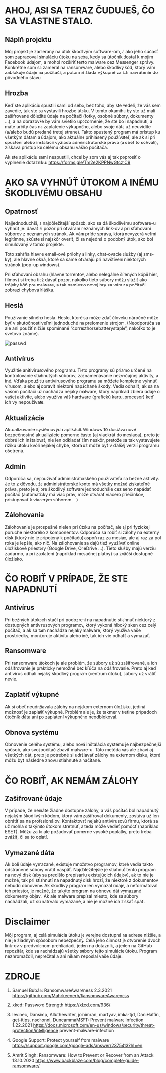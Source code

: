 # AHOJ, ASI SA TERAZ ČUDUJEŠ, ČO SA VLASTNE STALO.

## Náplň projektu
Môj projekt je zameraný na útok škodlivým software-om, a ako jeho súčasť som zapracoval simuláciu útoku na seba, kedy sa útočník dostal k mojim Facebook údajom, a mohol rozšíriť tento malware cez Messenger správy. Konkrétne som sa zameral na ransomware, alebo škodlivý kód, ktorý vám zablokuje údaje na počítači, a potom si žiada výkupné za ich navrátenie do pôvodného stavu.

## Hrozba
Keď ste aplikáciu spustili sami od seba, bez toho, aby ste vedeli, že vás sem zavedie, tak ste sa vystavili hrozbe útoku. V tomto okamihu by ste už mali zašifrované dôležité údaje na počítači (fotky, osobné súbory, dokumenty ...), a na obrazovke by vám svietilo upozornenie, že ste boli napadnutí, a máte určitý čas na zaplatenie výkupného, alebo svoje dáta už neuvidíte (a/alebo budú predané tretej strane). Takto spustený program má prístup ku všetkým dátam a údajom, ako aktuálne prihlásený používateľ, ale ak si pri spustení alebo inštalácii vyžiada administrátorské práva (a obeť to schváli), získava prístup ku celému obsahu vášho počítača.

Ak ste aplikáciu sami nespustili, chcel by som vás aj tak poprosiť o vyplnenie dotazníku: https://forms.gle/Tm2e2KPPNwGtcz1C9

# AKO SA VYHNÚŤ ÚTOKOM A INÉMU ŠKODLIVÉMU OBSAHU

## Opatrnosť
Najjednoduchší, a najdôležitejší spôsob, ako sa dá škodlivému software-u vyhnúť je: dávať si pozor pri otváraní neznámych link-ov a pri sťahovaní súborov z neznámych stránok. Ak vám príde správa, ktorá nevyzerá veľmi legitímne, skúste si najskôr overiť, či sa nejedná o podobný útok, ako bol simulovaný v tomto projekte.

Toto zahŕňa hlavne email-ové prílohy a linky, chat-ovacie služby (aj sms-ky), ale hlavne okná, ktoré sa samé otvárajú pri navštívení niektorých stránok (pop-up windows). 

Pri sťahovaní obsahu (hlavne torrentov, alebo nelegálne šírených kópii hier, filmov) si treba tiež dávať pozor, nakoľko tieto súbory môžu slúžiť ako trójsky kôň pre malware, a tak namiesto novej hry sa vám na počítači zobrazí chybová hláška.

## Heslá
Používanie silného hesla. Heslo, ktoré sa môže zdať človeku náročné môže byť v skutočnosti veľmi jednoduché na prelomenie strojom. (Neodporúča sa ale ani použiť nižšie spomínané “correcthorsebatterystaple”, nakoľko to je svetovo známe).

![passwd](./password_strength.png)

 
## Antivírus
Využitie anitivírusového programu. Tieto programy sú priamo určené na kontrolovanie stiahnutých súborov, zaznamenávanie nezvyčajnej aktivity, a iné. Vďaka použitiu antivírusového programu sa môžete kompletne vyhnúť vírusom, alebo aj opraviť niektoré napáchané škody. Vedia odhaliť, ak sa na vašom počítači už nachádza nejaký malware, ktorý napríklad zbiera údaje o vašej aktivite, alebo využíva váš hardware (grafickú kartu, procesor) keď ich vy nepoužívate.

## Aktualizácie
Aktualizovanie systémových aplikácii. Windows 10 dostáva nové bezpečnostné aktualizácie pomerne často (aj viackrát do mesiaca), preto je dobré ich inštalovať, nie len odkladať čím neskôr, pretože sa tak vystavujete riziku útoku kvôli nejakej chybe, ktorá už môže byť v ďalšej verzií programu ošetrená.

## Admin
Odporúča sa, nepoužívať administrátorského používateľa na bežné aktivity. Je to z dôvodu, že administrátorské konto má všetky možné získateľné práva, preto je aj pre škodlivý software jednoduchšie cez neho napádať počítač (automaticky má viac práv, môže otvárať viacero priečinkov, pristupovať k viacerým súborom ...).

## Zálohovanie
Zálohovanie je prospešné nielen pri útoku na počítač, ale aj pri fyzickej poruche niektorého z komponentov. Odporúča sa robiť si zálohy na externý disk (ktorý nie je pripojený k počítaču) aspoň raz za mesiac, ale aj raz za pol roka je lepšie, ako nič. Na zálohovanie sa dajú tiež využívať online úložiskové priestory (Google Drive, OneDrive ...). Tieto služby majú verziu zadarmo, a pri zaplatení (napríklad mesačnej platby) sa zväčší dostupné úložisko.

# ČO ROBIŤ V PRÍPADE, ŽE STE NAPADNUTÍ
## Antivírus
Pri bežných útokoch stačí pri podozrení na napadnutie stiahnuť niektorý z dostupných antivírusových programov, ktorý vykoná hlboký sken cez celý počítač, a ak sa tam nachádza nejaký malware, ktorý využíva vaše prostriedky, monitoruje aktivitu alebo iné, tak ich vie odhaliť a vymazať.

## Ransomware
Pri ransomware útokoch je ale problém, že súbory už sú zašifrované, a ich odšifrovanie je prakticky nemožné bez kľúča na odšifrovanie. Preto aj keď antivírus odhalí nejaký škodlivý program (centrum útoku), súbory už vrátiť nevie.

## Zaplatiť výkupné
Ak si obeť neudržiavala zálohy na nejakom externom úložisku, jediná možnosť je zaplatiť výkupné. Problém ale je, že takmer v tretine prípadoch útočník dáta ani po zaplatení výkupného neodblokoval.

## Obnova systému
Obnovenie celého systému, alebo nová inštalácia systému je najbezpečnejší spôsob, ako svoj počítač zbaviť malware-u. Táto metóda vás ale zbaví aj všetkých dát, preto je potrebné si udržiavať zálohy na externom disku, ktoré môžu byť následne znovu stiahnuté a načítané.

# ČO ROBIŤ, AK NEMÁM ZÁLOHY
## Zašifrované údaje
V prípade, že nemáte žiadne dostupné zálohy, a váš počítač bol napadnutý nejakým škodlivým kódom, ktorý vám zašifroval dokumenty, zostáva už len obrátiť sa na profesionálov. Kontaktovať nejakú antivírusovú firmu, ktorá sa už mohla s takýmto útokom stretnúť, a teda môže vedieť pomôcť (napríklad ESET). Môžu za to ale požadovať pomerne vysoké poplatky, preto treba zvážiť, či sa to oplatí.

## Vymazané dáta
Ak boli údaje vymazané, existuje množstvo programov, ktoré vedia takto odstránené súbory vrátiť naspäť. Najdôležitejšie je stiahnuť tento program na nový disk (aby sa predišlo prepísaniu existujúcich údajov), ak to nie je možné, tak pri stiahnutí na napadnutý disk hrozí, že niektoré z dokumentov nebudú obnovené. Ak škodlivý program len vymazal údaje, a neformátoval ich priestor, je možné, že takýto program na obnovu dát vymazané dokumenty objaví. Ak ale malware prepísal miesto, kde sa súbory nachádzali, už sú natrvalo vymazané, a nie je možné ich získať späť.

# Disclaimer
Môj program, aj celá simulácia útoku je verejne dostupná na adrese nižšie, a nie je žiadnym spôsobom nebezpečný. Celá jeho činnosť je otvorenie dvoch link-ov v predvolenom prehliadači, jeden na dotazník, a jeden na GitHub repozitár, kde sa nachádzajú všetky súbory tejto simulácie útoku. Program nezhromaždil, neprečítal a ani nikam neposlal vaše údaje.
 
# ZDROJE
1.	Samuel Bubán: RansomwareAwareness 2.3.2021
https://github.com/Mahrkeenerh/RansomwareAwareness

2.	xkcd: Password Strength
https://xkcd.com/936/

3.	levinec, Dansimp, Alluthewriter, joinimran, martyav, imba-tjd, DaniHalfin, get-itips, nschonni, DuncammaMSFT: Prevent malware infection 1.22.2021
https://docs.microsoft.com/en-us/windows/security/threat-protection/intelligence prevent-malware-infection

4.	Google Support: Protect yourself from malware
https://support.google.com/google-ads/answer/2375413?hl=en

5.	Amrit Singh: Ransomware: How to Prevent or Recover from an Attack 13.10.2020
https://www.backblaze.com/blog/complete-guide-ransomware/

